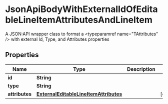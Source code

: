 

# JsonApiBodyWithExternalIdOfEditableLineItemAttributesAndLineItem

A JSON:API wrapper class to format a <typeparamref name=\"TAttributes\" /> with external Id, Type, and  Attributes properties

## Properties

Name | Type | Description | Notes
------------ | ------------- | ------------- | -------------
**id** | **String** |  | 
**type** | **String** |  | 
**attributes** | [**ExternalEditableLineItemAttributes**](ExternalEditableLineItemAttributes.md) |  |  [optional]



